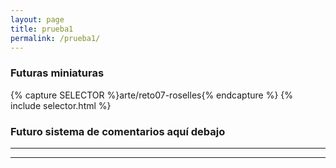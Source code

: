 ```yaml
---
layout: page
title: prueba1
permalink: /prueba1/
---
```


### Futuras miniaturas

<div>
{% capture SELECTOR %}arte/reto07-roselles{% endcapture %}
{% include selector.html %}
</div>

### Futuro sistema de comentarios aquí debajo

<hr/>
<script defer src="https://commento.pinturitas.com:8080/js/commento.js"></script>
<div id="commento"></div>
<hr/>

